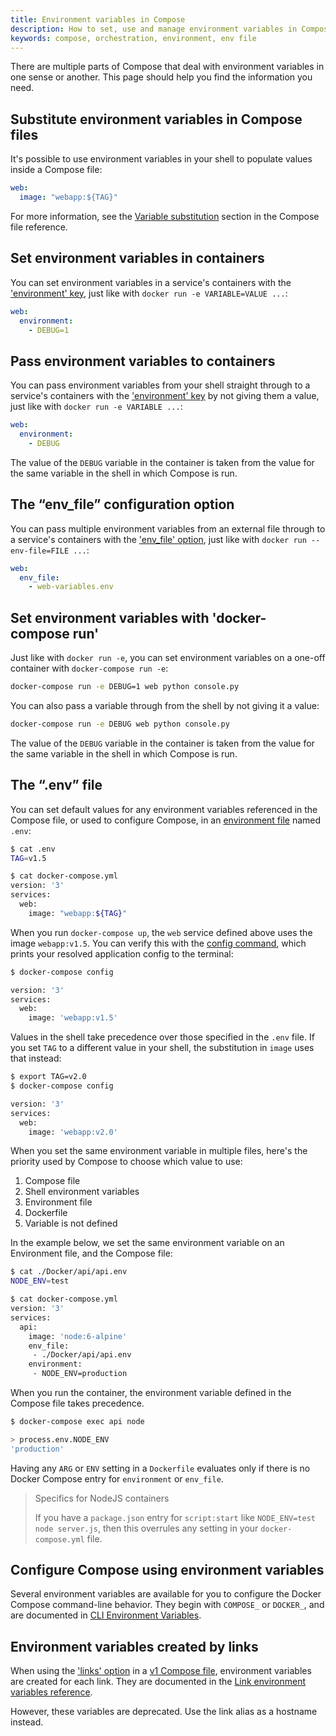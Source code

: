 ```yaml
---
title: Environment variables in Compose
description: How to set, use and manage environment variables in Compose
keywords: compose, orchestration, environment, env file
---
```


There are multiple parts of Compose that deal with environment variables in one
sense or another. This page should help you find the information you need.


## Substitute environment variables in Compose files

It's possible to use environment variables in your shell to populate values
inside a Compose file:

```yaml
web:
  image: "webapp:${TAG}"
```

For more information, see the
[Variable substitution](compose-file/index.md#variable-substitution) section in the
Compose file reference.


## Set environment variables in containers

You can set environment variables in a service's containers with the
['environment' key](compose-file/index.md#environment), just like with
`docker run -e VARIABLE=VALUE ...`:

```yaml
web:
  environment:
    - DEBUG=1
```

## Pass environment variables to containers

You can pass environment variables from your shell straight through to a
service's containers with the ['environment' key](compose-file/index.md#environment)
by not giving them a value, just like with `docker run -e VARIABLE ...`:

```yaml
web:
  environment:
    - DEBUG
```

The value of the `DEBUG` variable in the container is taken from the value for
the same variable in the shell in which Compose is run.

## The “env_file” configuration option

You can pass multiple environment variables from an external file through to
a service's containers with the ['env_file' option](compose-file/index.md#env_file),
just like with `docker run --env-file=FILE ...`:

```yaml
web:
  env_file:
    - web-variables.env
```

## Set environment variables with 'docker-compose run'

Just like with `docker run -e`, you can set environment variables on a one-off
container with `docker-compose run -e`:

```bash
docker-compose run -e DEBUG=1 web python console.py
```

You can also pass a variable through from the shell by not giving it a value:

```bash
docker-compose run -e DEBUG web python console.py
```

The value of the `DEBUG` variable in the container is taken from the value for
the same variable in the shell in which Compose is run.


## The “.env” file

You can set default values for any environment variables referenced in the
Compose file, or used to configure Compose, in an [environment file](env-file.md)
named `.env`:

```bash
$ cat .env
TAG=v1.5

$ cat docker-compose.yml
version: '3'
services:
  web:
    image: "webapp:${TAG}"
```

When you run `docker-compose up`, the `web` service defined above uses the
image `webapp:v1.5`. You can verify this with the
[config command](reference/config.md), which prints your resolved application
config to the terminal:

```bash
$ docker-compose config

version: '3'
services:
  web:
    image: 'webapp:v1.5'
```

Values in the shell take precedence over those specified in the `.env` file.
If you set `TAG` to a different value in your shell, the substitution in `image`
uses that instead:

```bash
$ export TAG=v2.0
$ docker-compose config

version: '3'
services:
  web:
    image: 'webapp:v2.0'
```

When you set the same environment variable in multiple files, here's the
priority used by Compose to choose which value to use:

1. Compose file
2. Shell environment variables
3. Environment file
4. Dockerfile
5. Variable is not defined

In the example below, we set the same environment variable on an Environment
file, and the Compose file:

```bash
$ cat ./Docker/api/api.env
NODE_ENV=test

$ cat docker-compose.yml
version: '3'
services:
  api:
    image: 'node:6-alpine'
    env_file:
     - ./Docker/api/api.env
    environment:
     - NODE_ENV=production
```

When you run the container, the environment variable defined in the Compose
file takes precedence.

```bash
$ docker-compose exec api node

> process.env.NODE_ENV
'production'
```

Having any `ARG` or `ENV` setting in a `Dockerfile` evaluates only if there is
no Docker Compose entry for `environment` or `env_file`.

> Specifics for NodeJS containers
>
> If you have a `package.json` entry for `script:start` like
> `NODE_ENV=test node server.js`, then this overrules any setting in your
> `docker-compose.yml` file.

## Configure Compose using environment variables

Several environment variables are available for you to configure the Docker
Compose command-line behavior. They begin with `COMPOSE_` or `DOCKER_`, and are
documented in [CLI Environment Variables](reference/envvars.md).

## Environment variables created by links

When using the ['links' option](compose-file/index.md#links) in a
[v1 Compose file](compose-file/index.md#version-1), environment variables are created
for each link. They are documented in
the [Link environment variables reference](link-env-deprecated.md).

However, these variables are deprecated. Use the link alias as a hostname instead.
